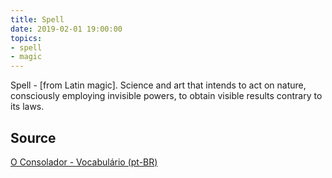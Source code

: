 ```yaml
---
title: Spell
date: 2019-02-01 19:00:00
topics:
- spell
- magic
---
```


Spell - [from Latin magic]. Science and art that intends to act on nature,
consciously employing invisible powers, to obtain visible results contrary to
its laws.

## Source
[O Consolador - Vocabulário (pt-BR)](http://www.oconsolador.com.br/linkfixo/vocabulario/principal.html)


